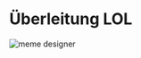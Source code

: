 # Überleitung LOL


<!-- image of logo from "~/assets/img/logo_chamaeleon.svg" -->

![meme designer](/img/meme-designer.png)